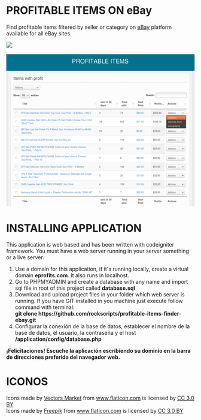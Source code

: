 <h1>PROFITABLE ITEMS ON eBay</h1>
<p>
Find profitable items filtered by seller or category on <a href='https://www.ebay.com/' target='_blank'>eBay</a> platform available for all eBay sites.
</p>
<p>
<img src='template/devoops/img/eSeller.png'>
</p>
<p>
<img src='template/devoops/img/eItems.png'>
</p>
<h1>INSTALLING APPLICATION</h1>
<p>
    This application is web based and has been written with codeigniter framework. You must have a web server running in your server something or a live server.
</p>
<p>
    <ol>
        <li>
        Use a domain for this application, if it's running locally, create a virtual domain <b>eprofits.com</b>. It also runs in localhost.
        </li>
        <li>
          Go to PHPMYADMIN and create a database with any name and import sql file in root of this project called <b>database.sql</b>
        </li>
        <li>
        Download and upload project files in your folder which web server is running. If you have GIT installed in you machine just execute follow command with terminal: <br>
          <b>git clone https://github.com/rockscripts/profitable-items-finder-ebay.git</b>
        </li>
        <li>
           Configurar la conexión de la base de datos, establecer el nombre de la base de datos, el usuario, la contraseña y el host <b>/application/config/database.php</b>
        </li>
    </ol>
</p>
<p>
<b>¡Felicitaciones! Escuche la aplicación escribiendo su dominio en la barra de direcciones preferida del navegador web.</b>
</p>

<h1>ICONOS</h1>
<div>Icons made by <a href="https://www.flaticon.com/authors/vectors-market" title="Vectors Market">Vectors Market</a> from <a href="https://www.flaticon.com/" title="Flaticon">www.flaticon.com</a> is licensed by <a href="http://creativecommons.org/licenses/by/3.0/" title="Creative Commons BY 3.0" target="_blank">CC 3.0 BY</a></div>
<div>Icons made by <a href="http://www.freepik.com" title="Freepik">Freepik</a> from <a href="https://www.flaticon.com/" title="Flaticon">www.flaticon.com</a> is licensed by <a href="http://creativecommons.org/licenses/by/3.0/" title="Creative Commons BY 3.0" target="_blank">CC 3.0 BY</a></div>